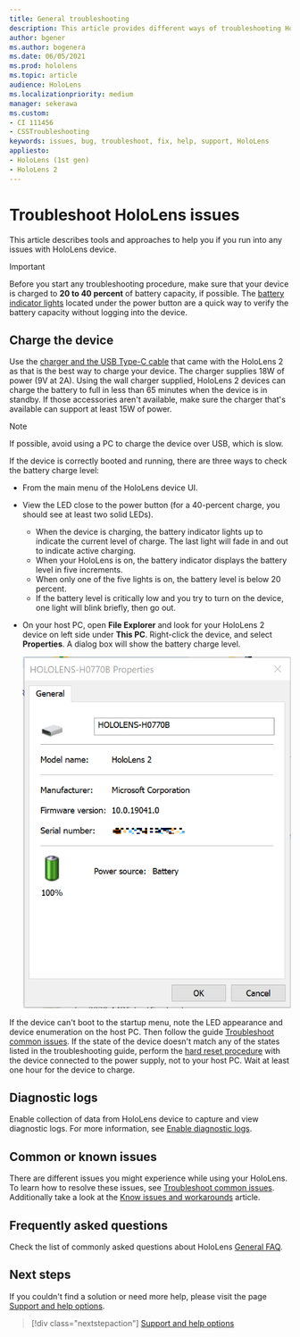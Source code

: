 ```yaml
---
title: General troubleshooting
description: This article provides different ways of troubleshooting HoloLens devices.
author: bgener
ms.author: bogenera
ms.date: 06/05/2021
ms.prod: hololens
ms.topic: article
audience: HoloLens
ms.localizationpriority: medium
manager: sekerawa
ms.custom: 
- CI 111456
- CSSTroubleshooting
keywords: issues, bug, troubleshoot, fix, help, support, HoloLens
appliesto:
- HoloLens (1st gen)
- HoloLens 2
---
```


# Troubleshoot HoloLens issues

This article describes tools and approaches to help you if you run into any issues with HoloLens device.

>[!IMPORTANT]
> Before you start any troubleshooting procedure, make sure that your device is charged to **20 to 40 percent** of battery capacity, if possible. The [battery indicator lights](hololens2-setup.md#lights-that-indicate-the-battery-level) located under the power button are a quick way to verify the battery capacity without logging into the device.

## Charge the device

Use the [charger and the USB Type-C cable](https://www.microsoft.com/en-us/p/microsoft-hololens-2-usb-c-charger-cable/8vj21f2z8pk5?rtc=1) that came with the HoloLens 2 as that is the best way to charge your device. The charger supplies 18W of power (9V at 2A). Using the wall charger supplied, HoloLens 2 devices can charge the battery to full in less than 65 minutes when the device is in standby. If those accessories aren't available, make sure the charger that's available can support at least 15W of power.

> [!NOTE]
> If possible, avoid using a PC to charge the device over USB, which is slow.

If the device is correctly booted and running, there are three ways to check the battery charge level:

- From the main menu of the HoloLens device UI.
- View the LED close to the power button (for a 40-percent charge, you should see at least two solid LEDs).
    - When the device is charging, the battery indicator lights up to indicate the current level of charge.  The last light will fade in and out to indicate active charging.
    - When your HoloLens is on, the battery indicator displays the battery level in five increments.
    - When only one of the five lights is on, the battery level is below 20 percent.
    - If the battery level is critically low and you try to turn on the device, one light will blink briefly, then go out.
- On your host PC, open **File Explorer** and look for your HoloLens 2 device on left side under **This PC**. Right-click the device, and select **Properties**. A dialog box will show the battery charge level.

   ![A HoloLens 2 properties screen shows battery change level](images/ResetRecovery2.png)

If the device can't boot to the startup menu, note the LED appearance and device enumeration on the host PC. Then follow the guide [Troubleshoot common issues](hololens-troubleshooting.md). If the state of the device doesn't match any of the states listed in the troubleshooting guide, perform the [hard reset procedure](hololens-recovery.md#hard-reset-procedure) with the device connected to the power supply, not to your host PC. Wait at least one hour for the device to charge.

## Diagnostic logs

Enable collection of data from HoloLens device to capture and view diagnostic logs. For more information, see [Enable diagnostic logs](hololens-diagnostic-logs.md).

## Common or known issues

There are different issues you might experience while using your HoloLens. To learn how to resolve these issues, see [Troubleshoot common issues](hololens-troubleshooting.md). Additionally take a look at the [Know issues and workarounds](hololens-known-issues.md) article.

## Frequently asked questions

Check the list of commonly asked questions about HoloLens [General FAQ](hololens-faq.md).

## Next steps

If you couldn't find a solution or need more help, please visit the page [Support and help options](hololens2-support.md).

> [!div class="nextstepaction"]
> [Support and help options](hololens2-support.md)